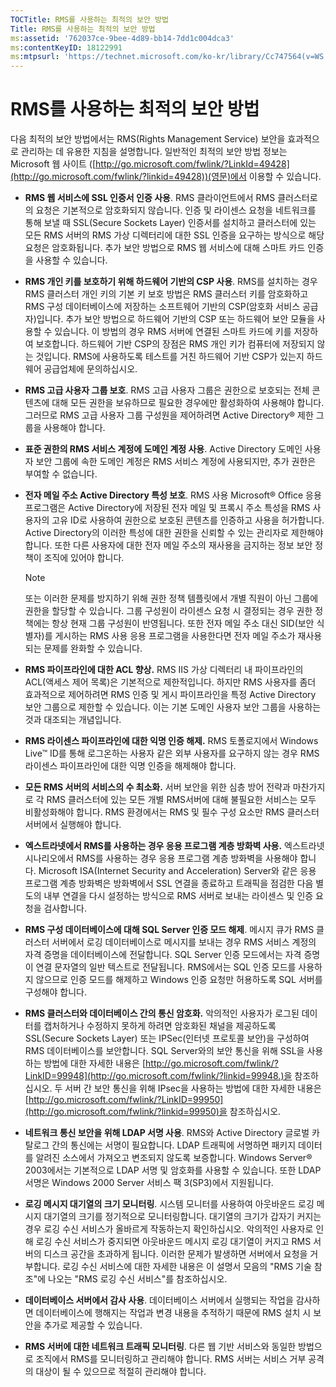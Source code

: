 ```yaml
---
TOCTitle: RMS를 사용하는 최적의 보안 방법
Title: RMS를 사용하는 최적의 보안 방법
ms:assetid: '762037ce-9bee-4d89-bb14-7dd1c004dca3'
ms:contentKeyID: 18122991
ms:mtpsurl: 'https://technet.microsoft.com/ko-kr/library/Cc747564(v=WS.10)'
---
```


RMS를 사용하는 최적의 보안 방법
===============================

다음 최적의 보안 방법에서는 RMS(Rights Management Service) 보안을 효과적으로 관리하는 데 유용한 지침을 설명합니다. 일반적인 최적의 보안 방법 정보는 Microsoft 웹 사이트 ([http://go.microsoft.com/fwlink/?LinkId=49428](http://go.microsoft.com/fwlink/?linkid=49428))(영문)에서 이용할 수 있습니다.

-   **RMS 웹 서비스에 SSL 인증서 인증 사용**. RMS 클라이언트에서 RMS 클러스터로의 요청은 기본적으로 암호화되지 않습니다. 인증 및 라이센스 요청을 네트워크를 통해 보낼 때 SSL(Secure Sockets Layer) 인증서를 설치하고 클러스터에 있는 모든 RMS 서버의 RMS 가상 디렉터리에 대한 SSL 인증을 요구하는 방식으로 해당 요청은 암호화됩니다. 추가 보안 방법으로 RMS 웹 서비스에 대해 스마트 카드 인증을 사용할 수 있습니다.
-   **RMS 개인 키를 보호하기 위해 하드웨어 기반의 CSP 사용**. RMS를 설치하는 경우 RMS 클러스터 개인 키의 기본 키 보호 방법은 RMS 클러스터 키를 암호화하고 RMS 구성 데이터베이스에 저장하는 소프트웨어 기반의 CSP(암호화 서비스 공급자)입니다. 추가 보안 방법으로 하드웨어 기반의 CSP 또는 하드웨어 보안 모듈을 사용할 수 있습니다. 이 방법의 경우 RMS 서버에 연결된 스마트 카드에 키를 저장하여 보호합니다. 하드웨어 기반 CSP의 장점은 RMS 개인 키가 컴퓨터에 저장되지 않는 것입니다. RMS에 사용하도록 테스트를 거친 하드웨어 기반 CSP가 있는지 하드웨어 공급업체에 문의하십시오.
-   **RMS 고급 사용자 그룹 보호**. RMS 고급 사용자 그룹은 권한으로 보호되는 전체 콘텐츠에 대해 모든 권한을 보유하므로 필요한 경우에만 활성화하여 사용해야 합니다. 그러므로 RMS 고급 사용자 그룹 구성원을 제어하려면 Active Directory® 제한 그룹을 사용해야 합니다.
-   **표준 권한의 RMS 서비스 계정에 도메인 계정 사용**. Active Directory 도메인 사용자 보안 그룹에 속한 도메인 계정은 RMS 서비스 계정에 사용되지만, 추가 권한은 부여할 수 없습니다.
-   **전자 메일 주소 Active Directory 특성 보호**. RMS 사용 Microsoft® Office 응용 프로그램은 Active Directory에 저장된 전자 메일 및 프록시 주소 특성을 RMS 사용자의 고유 ID로 사용하여 권한으로 보호된 콘텐츠를 인증하고 사용을 허가합니다. Active Directory의 이러한 특성에 대한 권한을 신뢰할 수 있는 관리자로 제한해야 합니다. 또한 다른 사용자에 대한 전자 메일 주소의 재사용을 금지하는 정보 보안 정책이 조직에 있어야 합니다.
    > [!NOTE]  
	> 또는 이러한 문제를 방지하기 위해 권한 정책 템플릿에서 개별 직원이 아닌 그룹에 권한을 할당할 수 있습니다. 그룹 구성원이 라이센스 요청 시 결정되는 경우 권한 정책에는 항상 현재 그룹 구성원이 반영됩니다. 또한 전자 메일 주소 대신 SID(보안 식별자)를 게시하는 RMS 사용 응용 프로그램을 사용한다면 전자 메일 주소가 재사용되는 문제를 완화할 수 있습니다.

-   **RMS 파이프라인에 대한 ACL 향상.** RMS IIS 가상 디렉터리 내 파이프라인의 ACL(액세스 제어 목록)은 기본적으로 제한적입니다. 하지만 RMS 사용자를 좀더 효과적으로 제어하려면 RMS 인증 및 게시 파이프라인을 특정 Active Directory 보안 그룹으로 제한할 수 있습니다. 이는 기본 도메인 사용자 보안 그룹을 사용하는 것과 대조되는 개념입니다.
-   **RMS 라이센스 파이프라인에 대한 익명 인증 해제.** RMS 토폴로지에서 Windows Live™ ID를 통해 로그온하는 사용자 같은 외부 사용자를 요구하지 않는 경우 RMS 라이센스 파이프라인에 대한 익명 인증을 해제해야 합니다.
-   **모든 RMS 서버의 서비스의 수 최소화.** 서버 보안을 위한 심층 방어 전략과 마찬가지로 각 RMS 클러스터에 있는 모든 개별 RMS서버에 대해 불필요한 서비스는 모두 비활성화해야 합니다. RMS 환경에서는 RMS 및 필수 구성 요소만 RMS 클러스터 서버에서 실행해야 합니다.
-   **엑스트라넷에서 RMS를 사용하는 경우 응용 프로그램 계층 방화벽 사용.** 엑스트라넷 시나리오에서 RMS를 사용하는 경우 응용 프로그램 계층 방화벽을 사용해야 합니다. Microsoft ISA(Internet Security and Acceleration) Server와 같은 응용 프로그램 계층 방화벽은 방화벽에서 SSL 연결을 종료하고 트래픽을 점검한 다음 별도의 내부 연결을 다시 설정하는 방식으로 RMS 서버로 보내는 라이센스 및 인증 요청을 검사합니다.
-   **RMS 구성 데이터베이스에 대해 SQL Server 인증 모드 해제**. 메시지 큐가 RMS 클러스터 서버에서 로깅 데이터베이스로 메시지를 보내는 경우 RMS 서비스 계정의 자격 증명을 데이터베이스에 전달합니다. SQL Server 인증 모드에서는 자격 증명이 연결 문자열의 일반 텍스트로 전달됩니다. RMS에서는 SQL 인증 모드를 사용하지 않으므로 인증 모드를 해제하고 Windows 인증 요청만 허용하도록 SQL 서버를 구성해야 합니다.
-   **RMS 클러스터와 데이터베이스 간의 통신 암호화.** 악의적인 사용자가 로그된 데이터를 캡처하거나 수정하지 못하게 하려면 암호화된 채널을 제공하도록 SSL(Secure Sockets Layer) 또는 IPSec(인터넷 프로토콜 보안)을 구성하여 RMS 데이터베이스를 보안합니다. SQL Server와의 보안 통신을 위해 SSL을 사용하는 방법에 대한 자세한 내용은 [http://go.microsoft.com/fwlink/?LinkID=99948](http://go.microsoft.com/fwlink/?linkid=99948.)을 참조하십시오. 두 서버 간 보안 통신을 위해 IPsec을 사용하는 방법에 대한 자세한 내용은 [http://go.microsoft.com/fwlink/?LinkID=99950](http://go.microsoft.com/fwlink/?linkid=99950)을 참조하십시오.
-   **네트워크 통신 보안을 위해 LDAP 서명 사용**. RMS와 Active Directory 글로벌 카탈로그 간의 통신에는 서명이 필요합니다. LDAP 트래픽에 서명하면 패키지 데이터를 알려진 소스에서 가져오고 변조되지 않도록 보증합니다. Windows Server® 2003에서는 기본적으로 LDAP 서명 및 암호화를 사용할 수 있습니다. 또한 LDAP 서명은 Windows 2000 Server 서비스 팩 3(SP3)에서 지원됩니다.
-   **로깅 메시지 대기열의 크기 모니터링**. 시스템 모니터를 사용하여 아웃바운드 로깅 메시지 대기열의 크기를 정기적으로 모니터링합니다. 대기열의 크기가 갑자기 커지는 경우 로깅 수신 서비스가 올바르게 작동하는지 확인하십시오. 악의적인 사용자로 인해 로깅 수신 서비스가 중지되면 아웃바운드 메시지 로깅 대기열이 커지고 RMS 서버의 디스크 공간을 초과하게 됩니다. 이러한 문제가 발생하면 서버에서 요청을 거부합니다. 로깅 수신 서비스에 대한 자세한 내용은 이 설명서 모음의 "RMS 기술 참조"에 나오는 "RMS 로깅 수신 서비스"를 참조하십시오.
-   **데이터베이스 서버에서 감사 사용**. 데이터베이스 서버에서 실행되는 작업을 감사하면 데이터베이스에 행해지는 작업과 변경 내용을 추적하기 때문에 RMS 설치 시 보안을 추가로 제공할 수 있습니다.
-   **RMS 서버에 대한 네트워크 트래픽 모니터링**. 다른 웹 기반 서비스와 동일한 방법으로 조직에서 RMS를 모니터링하고 관리해야 합니다. RMS 서버는 서비스 거부 공격의 대상이 될 수 있으므로 적절히 관리해야 합니다.
